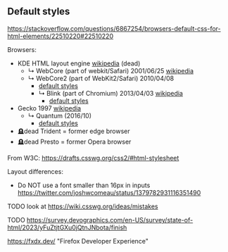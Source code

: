 

## Default styles

https://stackoverflow.com/questions/6867254/browsers-default-css-for-html-elements/22510220#22510220


Browsers:
- KDE HTML layout engine [wikipedia](https://en.wikipedia.org/wiki/KHTML) (dead)
  * ↳ WebCore (part of webkit/Safari) 2001/06/25 [wikipedia](https://en.wikipedia.org/wiki/WebKit)
  * ↳ WebCore2 (part of WebKit2/Safari) 2010/04/08
    - [default styles](https://trac.webkit.org/browser/trunk/Source/WebCore/css/html.css)
    * ↳ Blink (part of Chromium) 2013/04/03 [wikipedia](https://en.wikipedia.org/wiki/Blink_(browser_engine))
      - [default styles](https://chromium.googlesource.com/chromium/blink/+/refs/heads/main/Source/core/css/html.css)
- Gecko 1997 [wikipedia](https://en.wikipedia.org/wiki/Gecko_(software))
  * ↳ Quantum (2016/10)
    - [default styles](https://searchfox.org/mozilla-central/source/layout/style/res/html.css)
- 🪦dead Trident = former edge browser
- 🪦dead Presto = former Opera browser

From W3C: https://drafts.csswg.org/css2/#html-stylesheet


Layout differences:
- Do NOT use a font smaller than 16px in inputs https://twitter.com/joshwcomeau/status/1379782931116351490


TODO look at https://wiki.csswg.org/ideas/mistakes


TODO https://survey.devographics.com/en-US/survey/state-of-html/2023/yFuZtjtGXu0jQtnJNbota/finish


https://fxdx.dev/ "Firefox Developer Experience"
